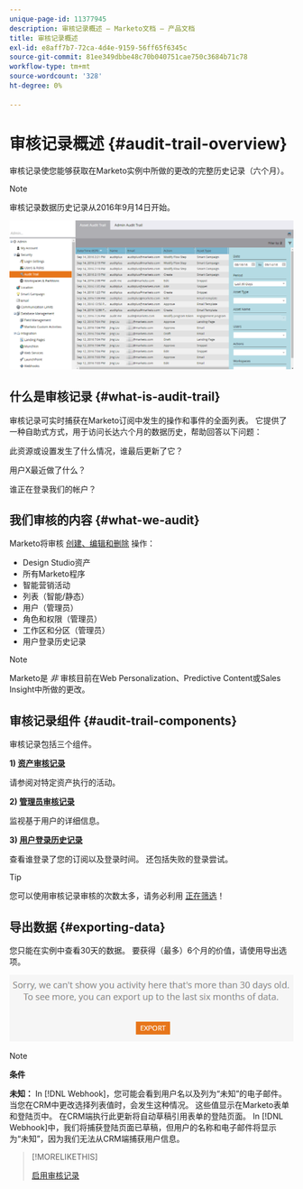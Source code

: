 ```yaml
---
unique-page-id: 11377945
description: 审核记录概述 — Marketo文档 — 产品文档
title: 审核记录概述
exl-id: e8aff7b7-72ca-4d4e-9159-56ff65f6345c
source-git-commit: 81ee349dbbe48c70b040751cae750c3684b71c78
workflow-type: tm+mt
source-wordcount: '328'
ht-degree: 0%

---
```


# 审核记录概述 {#audit-trail-overview}

审核记录使您能够获取在Marketo实例中所做的更改的完整历史记录（六个月）。

>[!NOTE]
>
>审核记录数据历史记录从2016年9月14日开始。

![](assets/audit-trail-overview-1.png)

## 什么是审核记录 {#what-is-audit-trail}

审核记录可实时捕获在Marketo订阅中发生的操作和事件的全面列表。 它提供了一种自助式方式，用于访问长达六个月的数据历史，帮助回答以下问题：

此资源或设置发生了什么情况，谁最后更新了它？

用户X最近做了什么？

谁正在登录我们的帐户？

## 我们审核的内容 {#what-we-audit}

Marketo将审核 [创建、编辑和删除](/help/marketo/product-docs/administration/audit-trail/change-details-in-audit-trail.md) 操作：

* Design Studio资产
* 所有Marketo程序
* 智能营销活动
* 列表（智能/静态）
* 用户（管理员）
* 角色和权限（管理员）
* 工作区和分区（管理员）
* 用户登录历史记录

>[!NOTE]
>
>Marketo是 _非_ 审核目前在Web Personalization、Predictive Content或Sales Insight中所做的更改。

## 审核记录组件 {#audit-trail-components}

审核记录包括三个组件。

**1) [资产审核记录](/help/marketo/product-docs/administration/audit-trail/change-details-in-audit-trail.md#asset-audit-trail)**

请参阅对特定资产执行的活动。

**2) [管理员审核记录](/help/marketo/product-docs/administration/audit-trail/change-details-in-audit-trail.md#admin-audit-trail)**

监视基于用户的详细信息。

**3) [用户登录历史记录](/help/marketo/product-docs/administration/audit-trail/user-login-history.md)**

查看谁登录了您的订阅以及登录时间。 还包括失败的登录尝试。

>[!TIP]
>
>您可以使用审核记录审核的次数太多，请务必利用 [正在筛选](/help/marketo/product-docs/administration/audit-trail/filtering-in-audit-trail.md)！

## 导出数据 {#exporting-data}

您只能在实例中查看30天的数据。 要获得（最多）6个月的价值，请使用导出选项。

![](assets/two.png)

>[!NOTE]
>
>**条件**
>
>**未知：** In [!DNL Webhook]，您可能会看到用户名以及列为“未知”的电子邮件。 当您在CRM中更改选择列表值时，会发生这种情况。 这些值显示在Marketo表单和登陆页中。 在CRM端执行此更新将自动草稿引用表单的登陆页面。 In [!DNL Webhook]中，我们将捕获登陆页面已草稿，但用户的名称和电子邮件将显示为“未知”，因为我们无法从CRM端捕获用户信息。

>[!MORELIKETHIS]
>
>[启用审核记录](/help/marketo/product-docs/administration/audit-trail/enable-audit-trail.md)

